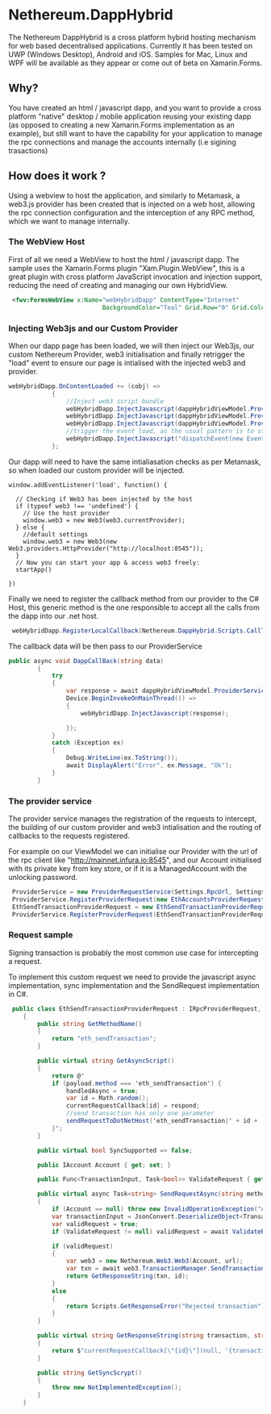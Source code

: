 # Nethereum.DappHybrid

The Nethereum DappHybrid is a cross platform hybrid hosting mechanism for web based decentralised applications. Currently it has been tested on UWP (Windows Desktop), Android and iOS. Samples for Mac, Linux and WPF will be available as they appear or come out of beta on Xamarin.Forms.

## Why?
You have created an html / javascript dapp, and you want to provide a cross platform "native" desktop / mobile application reusing your existing dapp (as opposed to creating a new Xamarin.Forms implementation as an example), but still want to have the capability for your application to manage the rpc connections and manage the accounts internally (i.e sigining trasactions)

## How does it work ?
Using a webview to host the application, and similarly to  Metamask, a web3.js provider has been created that is injected on a web host, allowing the rpc connection configuration and the interception of any RPC method, which we want to manage internally.

### The WebView Host
First of all we need a WebView to host the html / javascript dapp.  The sample uses the Xamarin.Forms plugin "Xam.Plugin.WebView", this is a great plugin with cross platform JavaScript invocation and injection support, reducing the need of creating and managing our own HybridView.

```xml
 <fwv:FormsWebView x:Name="webHybridDapp" ContentType="Internet"
                          BackgroundColor="Teal" Grid.Row="0" Grid.Column="0" />
```

### Injecting Web3js and our Custom Provider

When our dapp page has been loaded, we will then inject our Web3js, our custom Nethereum Provider, web3 initialisation and finally retrigger the "load" event to ensure our page is intialised with the injected web3 and provider.

```csharp
webHybridDapp.OnContentLoaded += (cobj) =>
            {
                //Inject web3 script bundle
                webHybridDapp.InjectJavascript(dappHybridViewModel.ProviderService.GetWeb3Script());
                webHybridDapp.InjectJavascript(dappHybridViewModel.ProviderService.GetNethereumEmbeddedProviderScript());
                webHybridDapp.InjectJavascript(dappHybridViewModel.ProviderService.GetWeb3InitScript());
                //trigger the event load, as the usual pattern is to startup dapps on load with web3 injected
                webHybridDapp.InjectJavascript("dispatchEvent(new Event('load'));");
            };
```

Our dapp will need to have the same intialiasation checks as per Metamask, so when loaded our custom provider will be injected.

```
window.addEventListener('load', function() {

  // Checking if Web3 has been injected by the host
  if (typeof web3 !== 'undefined') {
    // Use the host provider
    window.web3 = new Web3(web3.currentProvider);
  } else {
    //default settings
    window.web3 = new Web3(new Web3.providers.HttpProvider("http://localhost:8545"));
  }
  // Now you can start your app & access web3 freely:
  startApp()

})
```

Finally we need to register the callback method from our provider to the C# Host, this generic method is the one responsible to accept all the calls from the dapp into our .net host.

```csharp
 webHybridDapp.RegisterLocalCallback(Nethereum.DappHybrid.Scripts.CallToDappHostFunctionName, DappCallBack);
```

The callback data will be then pass to our ProviderService

```csharp
public async void DappCallBack(string data)
        {
            try
            {
                var response = await dappHybridViewModel.ProviderService.SendRequestAsync(data);
                Device.BeginInvokeOnMainThread(() =>
                {
                    webHybridDapp.InjectJavascript(response);

                });
            }
            catch (Exception ex)
            {
                Debug.WriteLine(ex.ToString());
                await DisplayAlert("Error", ex.Message, "Ok");
            }
        }
```

### The provider service
The provider service manages the registration of the requests to intercept, the building of our custom provider and web3 intialisation and the routing of callbacks to the requests registered.

For example on our ViewModel we can initialise our Provider with the url of the rpc client like "http://mainnet.infura.io:8545", and our Account initialised with its private key from key store, or if it is a ManagedAccount with the unlocking password.

```csharp
 ProviderService = new ProviderRequestService(Settings.RpcUrl, Settings.Account);
 ProviderService.RegisterProviderRequest(new EthAccountsProviderRequest());
 EthSendTransactionProviderRequest = new EthSendTransactionProviderRequest();
 ProviderService.RegisterProviderRequest(EthSendTransactionProviderRequest);
```

### Request sample
Signing transaction is probably the most common use case for intercepting a request. 

To implement this custom request we need to provide the javascript async implementation, sync implementation and the SendRequest implementation in C#.

```csharp
 public class EthSendTransactionProviderRequest : IRpcProviderRequest, IRpcRequestRequiredAccount
    {
        public string GetMethodName()
        {
            return "eth_sendTransaction";
        }

        public virtual string GetAsyncScript()
        {
            return @"
            if (payload.method === 'eth_sendTransaction') {
                handledAsync = true;
                var id = Math.random();
                currentRequestCallback[id] = respond;
                //send transaction has only one parameter
                sendRequestToDotNetHost('eth_sendTransaction|' + id + '|' + JSON.stringify(arguments['0'].params[0]));
            }";
        }

        public virtual bool SyncSupported => false;

        public IAccount Account { get; set; }

        public Func<TransactionInput, Task<bool>> ValidateRequest { get; set; }

        public virtual async Task<string> SendRequestAsync(string methodParameters, string id, string url)
        {
            if (Account == null) throw new InvalidOperationException("Account has not been set to send the request");
            var transactionInput = JsonConvert.DeserializeObject<TransactionInput>(methodParameters);
            var validRequest = true;
            if (ValidateRequest != null) validRequest = await ValidateRequest(transactionInput);

            if (validRequest)
            {
                var web3 = new Nethereum.Web3.Web3(Account, url);
                var txn = await web3.TransactionManager.SendTransactionAsync(transactionInput);
                return GetResponseString(txn, id);
            }
            else
            {
                return Scripts.GetResponseError("Rejected transaction");
            }
        }

        public virtual string GetResponseString(string transaction, string id)
        {
            return $"currentRequestCallback[\"{id}\"](null, '{transaction}')";
        }

        public string GetSyncScrypt()
        {
            throw new NotImplementedException();
        }
    }

```


